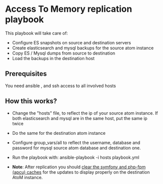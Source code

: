 # Access To Memory replication playbook

This playbook will take care of:
 - Configure ES snapshots on source and destination servers
 - Create elasticsearch and mysql backups for the source atom instance
 - Copy ES / Mysql dumps from source to destination
 - Load the backups in the destination host


## Prerequisites

 You need ansible , and ssh access to all involved hosts

## How this works?

- Change the "hosts" file, to reflect the ip of your source atom instance. If both elasticsearch and mysql are in the same host, put the same ip twice
- Do the same for the destination atom instance

- Configure group_vars/all to reflect the username, database and password for mysql source atom database and destination one.

- Run the playbook with:
  ansible-playbook -i hosts playbook.yml

- **Note**: After replication you should [clear the symfony and php-fpm (apcu) caches](https://www.accesstomemory.org/en/docs/latest/admin-manual/maintenance/clear-cache/) for the updates to display properly on the destination AtoM instance. 
